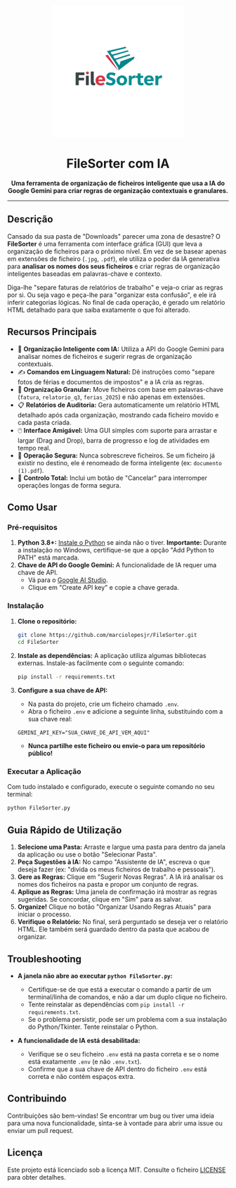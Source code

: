<p align="center">
  <img src="https://raw.githubusercontent.com/marciolopesjr/FileSorter/main/FileSorter_logo.png" width="300" alt="FileSorter Logo">
</p>

<h1 align="center">FileSorter com IA</h1>

<p align="center">
  <strong>Uma ferramenta de organização de ficheiros inteligente que usa a IA do Google Gemini para criar regras de organização contextuais e granulares.</strong>
</p>

---

## Descrição

Cansado da sua pasta de "Downloads" parecer uma zona de desastre? O **FileSorter** é uma ferramenta com interface gráfica (GUI) que leva a organização de ficheiros para o próximo nível. Em vez de se basear apenas em extensões de ficheiro (`.jpg`, `.pdf`), ele utiliza o poder da IA generativa para **analisar os nomes dos seus ficheiros** e criar regras de organização inteligentes baseadas em palavras-chave e contexto.

Diga-lhe "separe faturas de relatórios de trabalho" e veja-o criar as regras por si. Ou seja vago e peça-lhe para "organizar esta confusão", e ele irá inferir categorias lógicas. No final de cada operação, é gerado um relatório HTML detalhado para que saiba exatamente o que foi alterado.

## Recursos Principais

*   🧠 **Organização Inteligente com IA:** Utiliza a API do Google Gemini para analisar nomes de ficheiros e sugerir regras de organização contextuais.
*   ✍️ **Comandos em Linguagem Natural:** Dê instruções como "separe fotos de férias e documentos de impostos" e a IA cria as regras.
*   📂 **Organização Granular:** Move ficheiros com base em palavras-chave (`fatura`, `relatorio_q3`, `ferias_2025`) e não apenas em extensões.
*   📋 **Relatórios de Auditoria:** Gera automaticamente um relatório HTML detalhado após cada organização, mostrando cada ficheiro movido e cada pasta criada.
*   🖱️ **Interface Amigável:** Uma GUI simples com suporte para arrastar e largar (Drag and Drop), barra de progresso e log de atividades em tempo real.
*   🚫 **Operação Segura:** Nunca sobrescreve ficheiros. Se um ficheiro já existir no destino, ele é renomeado de forma inteligente (ex: `documento (1).pdf`).
*   🛑 **Controlo Total:** Inclui um botão de "Cancelar" para interromper operações longas de forma segura.

## Como Usar

### Pré-requisitos

1.  **Python 3.8+:** [Instale o Python](https://www.python.org/downloads/) se ainda não o tiver. **Importante:** Durante a instalação no Windows, certifique-se que a opção "Add Python to PATH" está marcada.
2.  **Chave de API do Google Gemini:** A funcionalidade de IA requer uma chave de API.
    *   Vá para o [Google AI Studio](https://aistudio.google.com/app/apikey).
    *   Clique em "Create API key" e copie a chave gerada.

### Instalação

1.  **Clone o repositório:**
    ```bash
    git clone https://github.com/marciolopesjr/FileSorter.git
    cd FileSorter
    ```

2.  **Instale as dependências:**
    A aplicação utiliza algumas bibliotecas externas. Instale-as facilmente com o seguinte comando:
    ```bash
    pip install -r requirements.txt
    ```

3.  **Configure a sua chave de API:**
    *   Na pasta do projeto, crie um ficheiro chamado `.env`.
    *   Abra o ficheiro `.env` e adicione a seguinte linha, substituindo com a sua chave real:
      ```
      GEMINI_API_KEY="SUA_CHAVE_DE_API_VEM_AQUI"
      ```
    *   **Nunca partilhe este ficheiro ou envie-o para um repositório público!**

### Executar a Aplicação

Com tudo instalado e configurado, execute o seguinte comando no seu terminal:
```bash
python FileSorter.py
```

## Guia Rápido de Utilização

1.  **Selecione uma Pasta:** Arraste e largue uma pasta para dentro da janela da aplicação ou use o botão "Selecionar Pasta".
2.  **Peça Sugestões à IA:** No campo "Assistente de IA", escreva o que deseja fazer (ex: "divida os meus ficheiros de trabalho e pessoais").
3.  **Gere as Regras:** Clique em "Sugerir Novas Regras". A IA irá analisar os nomes dos ficheiros na pasta e propor um conjunto de regras.
4.  **Aplique as Regras:** Uma janela de confirmação irá mostrar as regras sugeridas. Se concordar, clique em "Sim" para as salvar.
5.  **Organize!** Clique no botão "Organizar Usando Regras Atuais" para iniciar o processo.
6.  **Verifique o Relatório:** No final, será perguntado se deseja ver o relatório HTML. Ele também será guardado dentro da pasta que acabou de organizar.

## Troubleshooting

*   **A janela não abre ao executar `python FileSorter.py`:**
    *   Certifique-se de que está a executar o comando a partir de um terminal/linha de comandos, e não a dar um duplo clique no ficheiro.
    *   Tente reinstalar as dependências com `pip install -r requirements.txt`.
    *   Se o problema persistir, pode ser um problema com a sua instalação do Python/Tkinter. Tente reinstalar o Python.

*   **A funcionalidade de IA está desabilitada:**
    *   Verifique se o seu ficheiro `.env` está na pasta correta e se o nome está exatamente `.env` (e não `.env.txt`).
    *   Confirme que a sua chave de API dentro do ficheiro `.env` está correta e não contém espaços extra.

## Contribuindo

Contribuições são bem-vindas! Se encontrar um bug ou tiver uma ideia para uma nova funcionalidade, sinta-se à vontade para abrir uma issue ou enviar um pull request.

## Licença

Este projeto está licenciado sob a licença MIT. Consulte o ficheiro [LICENSE](LICENSE) para obter detalhes.